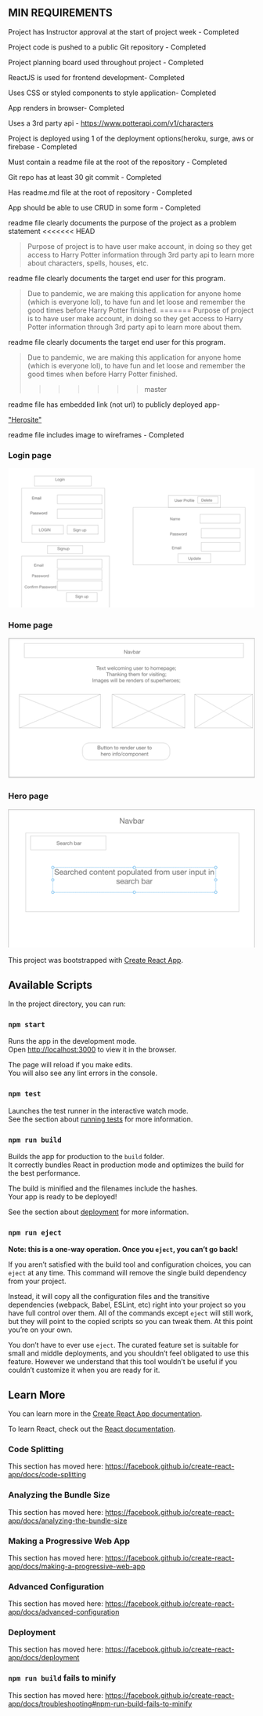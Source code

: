 ## MIN REQUIREMENTS 

 Project has Instructor approval at the start of project week - Completed 

 Project code is pushed to a public Git repository - Completed 

 Project planning board used throughout project - Completed 

 ReactJS is used for frontend development- Completed

 Uses CSS or styled components to style application- Completed

 App renders in browser- Completed

 Uses a 3rd party api - https://www.potterapi.com/v1/characters

 Project is deployed using 1 of the deployment options(heroku, surge, aws or firebase - Completed

Must contain a readme file at the root of the repository - Completed

 Git repo has at least 30 git commit - Completed 

 Has readme.md file at the root of repository - Completed 

 App should be able to use CRUD in some form - Completed

 readme file clearly documents the purpose of the project as a problem statement
<<<<<<< HEAD
 >Purpose of project is to have user make account, in doing so they get access to Harry Potter information through 3rd party api to learn more about characters, spells, houses, etc.

 readme file clearly documents the target end user for this program.
 >Due to pandemic, we are making this application for anyone home (which is everyone lol), to have fun and let loose and remember the good times before Harry Potter finished. 
=======
 >Purpose of project is to have user make account, in doing so they get access to Harry Potter information through 3rd party api to learn more about them.

 readme file clearly documents the target end user for this program.
 >Due to pandemic, we are making this application for anyone home (which is everyone lol), to have fun and let loose and remember the good times when before Harry Potter finished.  
>>>>>>> master

 readme file has embedded link (not url) to publicly deployed app- 
 
 ["Herosite"](https://herosite-60fd9.web.app)

 readme file includes image to wireframes - Completed 

### Login page 
 ![wireframe](./Login_SignUp.png)
 ### Home page
  ![wireframe](./HomeWF.jpg)
  ### Hero page 
   ![wireframe](./HeroWF.jpg)




This project was bootstrapped with [Create React App](https://github.com/facebook/create-react-app).

## Available Scripts

In the project directory, you can run:

### `npm start`

Runs the app in the development mode.<br />
Open [http://localhost:3000](http://localhost:3000) to view it in the browser.

The page will reload if you make edits.<br />
You will also see any lint errors in the console.

### `npm test`

Launches the test runner in the interactive watch mode.<br />
See the section about [running tests](https://facebook.github.io/create-react-app/docs/running-tests) for more information.

### `npm run build`

Builds the app for production to the `build` folder.<br />
It correctly bundles React in production mode and optimizes the build for the best performance.

The build is minified and the filenames include the hashes.<br />
Your app is ready to be deployed!

See the section about [deployment](https://facebook.github.io/create-react-app/docs/deployment) for more information.

### `npm run eject`

**Note: this is a one-way operation. Once you `eject`, you can’t go back!**

If you aren’t satisfied with the build tool and configuration choices, you can `eject` at any time. This command will remove the single build dependency from your project.

Instead, it will copy all the configuration files and the transitive dependencies (webpack, Babel, ESLint, etc) right into your project so you have full control over them. All of the commands except `eject` will still work, but they will point to the copied scripts so you can tweak them. At this point you’re on your own.

You don’t have to ever use `eject`. The curated feature set is suitable for small and middle deployments, and you shouldn’t feel obligated to use this feature. However we understand that this tool wouldn’t be useful if you couldn’t customize it when you are ready for it.

## Learn More

You can learn more in the [Create React App documentation](https://facebook.github.io/create-react-app/docs/getting-started).

To learn React, check out the [React documentation](https://reactjs.org/).

### Code Splitting

This section has moved here: https://facebook.github.io/create-react-app/docs/code-splitting

### Analyzing the Bundle Size

This section has moved here: https://facebook.github.io/create-react-app/docs/analyzing-the-bundle-size

### Making a Progressive Web App

This section has moved here: https://facebook.github.io/create-react-app/docs/making-a-progressive-web-app

### Advanced Configuration

This section has moved here: https://facebook.github.io/create-react-app/docs/advanced-configuration

### Deployment

This section has moved here: https://facebook.github.io/create-react-app/docs/deployment

### `npm run build` fails to minify

This section has moved here: https://facebook.github.io/create-react-app/docs/troubleshooting#npm-run-build-fails-to-minify
